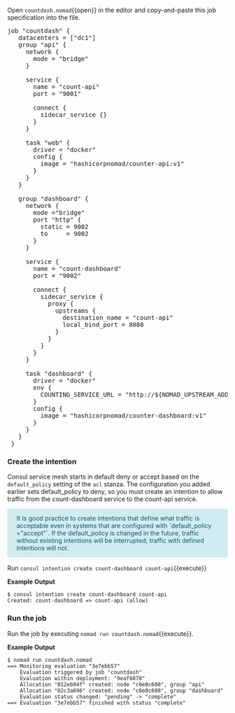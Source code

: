 <style type="text/css">
  .lang-screenshot { -webkit-touch-callout: none; -webkit-user-select: none; -khtml-user-select: none; -moz-user-select: none; -ms-user-select: none; user-select: none; }
  .alert { position: relative; padding: .75rem 1.25rem; margin-bottom: 1rem; border: 1px solid transparent; border-radius: .25rem; }
  .alert-info    { color: #0c5460; background-color: #d1ecf1; border-color: #bee5eb; }
</style>
Open `countdash.nomad`{{open}} in the editor and copy-and-paste this job
specification into the file.

<pre class="file" data-filename="countdash.nomad" data-target="replace">job "countdash" {
   datacenters = ["dc1"]
   group "api" {
     network {
       mode = "bridge"
     }

     service {
       name = "count-api"
       port = "9001"

       connect {
         sidecar_service {}
       }
     }

     task "web" {
       driver = "docker"
       config {
         image = "hashicorpnomad/counter-api:v1"
       }
     }
   }

   group "dashboard" {
     network {
       mode ="bridge"
       port "http" {
         static = 9002
         to     = 9002
       }
     }

     service {
       name = "count-dashboard"
       port = "9002"

       connect {
         sidecar_service {
           proxy {
             upstreams {
               destination_name = "count-api"
               local_bind_port = 8080
             }
           }
         }
       }
     }

     task "dashboard" {
       driver = "docker"
       env {
         COUNTING_SERVICE_URL = "http://${NOMAD_UPSTREAM_ADDR_count_api}"
       }
       config {
         image = "hashicorpnomad/counter-dashboard:v1"
       }
     }
   }
 }
</pre>

### Create the intention

Consul service mesh starts in default deny or accept based on the `default_policy`
setting of the `acl` stanza. The configuration you added earlier sets default_policy
to deny, so you must create an intention to allow traffic from the count-dashboard
service to the count-api service.

<div class="alert-info alert">
It is good practice to create intentions that define what traffic is acceptable
even in systems that are configured with `default_policy ="accept"`. If
the default_policy is changed in the future, traffic without existing intentions
will be interrupted; traffic with defined intentions will not.
</div>

Run `consul intention create count-dashboard count-api`{{execute}}

**Example Output**

```screenshot
$ consul intention create count-dashboard count-api
Created: count-dashboard => count-api (allow)
```

### Run the job

Run the job by executing `nomad run countdash.nomad`{{execute}}.

**Example Output**

```screenshot
$ nomad run countdash.nomad
==> Monitoring evaluation "3e7ebb57"
    Evaluation triggered by job "countdash"
    Evaluation within deployment: "9eaf6878"
    Allocation "012eb94f" created: node "c0e8c600", group "api"
    Allocation "02c3a696" created: node "c0e8c600", group "dashboard"
    Evaluation status changed: "pending" -> "complete"
==> Evaluation "3e7ebb57" finished with status "complete"
```
